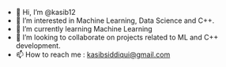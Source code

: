 - 👋 Hi, I’m @kasib12
- 👀 I’m interested in Machine Learning, Data Science and C++.
- 🌱 I’m currently learning Machine Learning
- 💞️ I’m looking to collaborate on projects related to ML and C++ development.
- 📫 How to reach me : kasibsiddiqui@gmail.com

<!---
kasib12/kasib12 is a ✨ special ✨ repository because its `README.md` (this file) appears on your GitHub profile.
You can click the Preview link to take a look at your changes.
--->
